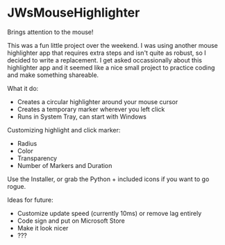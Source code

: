 # JWsMouseHighlighter

Brings attention to the mouse!

This was a fun little project over the weekend. I was using another mouse highlighter app that requires extra steps and isn't quite as robust, so I decided to write a replacement. I get asked occassionally about this highlighter app and it seemed like a nice small project to practice coding and make something shareable.
 
 What it do:
 * Creates a circular highlighter around your mouse cursor
 * Creates a temporary marker wherever you left click
 * Runs in System Tray, can start with Windows

 Customizing highlight and click marker:
 * Radius
 * Color
 * Transparency
 * Number of Markers and Duration

Use the Installer, or grab the Python + included icons if you want to go rogue.

Ideas for future:
* Customize update speed (currently 10ms) or remove lag entirely
* Code sign and put on Microsoft Store
* Make it look nicer
* ???
